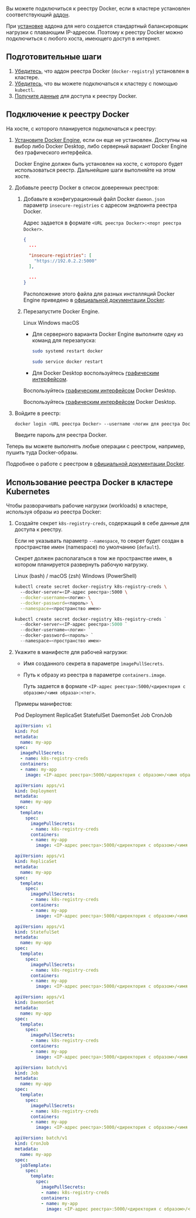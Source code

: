 Вы можете подключиться к реестру Docker, если в кластере установлен соответствующий [аддон](../../concepts/addons-and-settings/addons).

При [установке](../../operations/addons/advanced-installation/install-advanced-registry/) аддона для него создается стандартный балансировщик нагрузки с плавающим IP-адресом. Поэтому к реестру Docker можно подключиться с любого хоста, имеющего доступ в интернет.

## Подготовительные шаги

1. [Убедитесь](../../operations/addons/manage-addons#prosmotr_addonov), что аддон реестра Docker (`docker-registry`) установлен в кластере.
1. [Убедитесь](../kubectl#proverka_podklyucheniya_k_klasteru), что вы можете подключаться к кластеру с помощью `kubectl`.
1. [Получите данные](../../operations/addons/advanced-installation/install-advanced-registry#poluchenie_dannyh_dlya_dostupa_k_reestru) для доступа к реестру Docker.

## Подключение к реестру Docker

На хосте, с которого планируется подключаться к реестру:

1. [Установите Docker Engine](https://docs.docker.com/engine/install/), если он еще не установлен. Доступны на выбор либо Docker Desktop, либо серверный вариант Docker Engine без графического интерфейса.

   Docker Engine должен быть установлен на хосте, с которого будет использоваться реестр. Дальнейшие шаги выполняйте на этом хосте.

1. Добавьте реестр Docker в список доверенных реестров:

   1. Добавьте в конфигурационный файл Docker `daemon.json` параметр `insecure-registries` с адресом эндпоинта реестра Docker.

      Адрес задается в формате `<URL реестра Docker>:<порт реестра Docker>`.

      ```json
      {
        ...

        "insecure-registries": [
          "https://192.0.2.2:5000"
        ],

        ...
      }
      ```

      Расположение этого файла для разных инсталляций Docker Engine приведено в [официальной документации Docker](https://docs.docker.com/config/daemon/#configure-the-docker-daemon).

   1. Перезапустите Docker Engine.

      <tabs>
      <tablist>
      <tab>Linux</tab>
      <tab>Windows</tab>
      <tab>macOS</tab>
      </tablist>
      <tabpanel>

      - Для серверного варианта Docker Engine выполните одну из команд для перезапуска:

        ```bash
        sudo systemd restart docker
        ```

        ```bash
        sudo service docker restart
        ```

      - Для Docker Desktop воспользуйтесь [графическим интерфейсом](https://docs.docker.com/desktop/settings/linux/#docker-engine).

      </tabpanel>
      <tabpanel>

      Воспользуйтесь [графическим интерфейсом](https://docs.docker.com/desktop/settings/mac/#docker-engine) Docker Desktop.

      </tabpanel>
      <tabpanel>

      Воспользуйтесь [графическим интерфейсом](https://docs.docker.com/desktop/settings/mac/#docker-engine) Docker Desktop.

      </tabpanel>
      </tabs>

1. Войдите в реестр:

   ```bash
   docker login <URL реестра Docker> --username <логин для реестра Docker>
   ```

   Введите пароль для реестра Docker.

Теперь вы можете выполнять любые операции с реестром, например, пушить туда Docker-образы.

Подробнее о работе с реестром в [официальной документации Docker](https://docs.docker.com/registry/).

## Использование реестра Docker в кластере Kubernetes

Чтобы разворачивать рабочие нагрузки (workloads) в кластере, используя образы из реестра Docker:

1. Создайте секрет `k8s-registry-creds`, содержащий в себе данные для доступа к реестру.

   Если не указывать параметр `--namespace`, то секрет будет создан в пространстве имен (namespace) по умолчанию (`default`).

   <warn>

   Секрет должен располагаться в том же пространстве имен, в котором планируется развернуть рабочую нагрузку.

   </warn>

   <tabs>
   <tablist>
   <tab>Linux (bash) / macOS (zsh)</tab>
   <tab>Windows (PowerShell)</tab>
   </tablist>
   <tabpanel>

   ```bash
   kubectl create secret docker-registry k8s-registry-creds \ 
     --docker-server=<IP-адрес реестра>:5000 \
     --docker-username=<логин> \
     --docker-password=<пароль> \
     --namespace=<пространство имен>
   ```

   </tabpanel>
   <tabpanel>

   ```powershell
   kubectl create secret docker-registry k8s-registry-creds ` 
     --docker-server=<IP-адрес реестра>:5000 `
     --docker-username=<логин> `
     --docker-password=<пароль> `
     --namespace=<пространство имен>
   ```

   </tabpanel>
   </tabs>

1. Укажите в манифесте для рабочей нагрузки:

   - Имя созданного секрета в параметре `ìmagePullSecrets`.

   - Путь к образу из реестра в параметре `containers.image`.

     Путь задается в формате `<IP-адрес реестра>:5000/<директория с образом>/<имя образа>:<тег>`.

   Примеры манифестов:

   <tabs>
   <tablist>
   <tab>Pod</tab>
   <tab>Deployment</tab>
   <tab>ReplicaSet</tab>
   <tab>StatefulSet</tab>
   <tab>DaemonSet</tab>
   <tab>Job</tab>
   <tab>CronJob</tab>
   </tablist>
   <tabpanel>

   ```yaml
   apiVersion: v1
   kind: Pod
   metadata:
     name: my-app
   spec:
     imagePullSecrets:
     - name: k8s-registry-creds
     containers:
     - name: my-app
       image: <IP-адрес реестра>:5000/<директория с образом>/<имя образа>:<тег>
   ```

   </tabpanel>
   <tabpanel>

   ```yaml
   apiVersion: apps/v1
   kind: Deployment
   metadata:
     name: my-app
   spec:
     template:
       spec:
         imagePullSecrets:
         - name: k8s-registry-creds
         containers:
         - name: my-app
           image: <IP-адрес реестра>:5000/<директория с образом>/<имя образа>:<тег>
   
   ```

   </tabpanel>
   <tabpanel>

   ```yaml
   apiVersion: apps/v1
   kind: ReplicaSet
   metadata:
     name: my-app
   spec:
     template:
       spec:
         imagePullSecrets:
         - name: k8s-registry-creds
         containers:
         - name: my-app
           image: <IP-адрес реестра>:5000/<директория с образом>/<имя образа>:<тег>
   ```

   </tabpanel>
   <tabpanel>

   ```yaml
   apiVersion: apps/v1
   kind: StatefulSet
   metadata:
     name: my-app
   spec:
     template:
       spec:
         imagePullSecrets:
         - name: k8s-registry-creds
         containers:
         - name: my-app
           image: <IP-адрес реестра>:5000/<директория с образом>/<имя образа>:<тег>
   ```

   </tabpanel>
   <tabpanel>

   ```yaml
   apiVersion: apps/v1
   kind: DaemonSet
   metadata:
     name: my-app
   spec:
     template:
       spec:
         imagePullSecrets:
         - name: k8s-registry-creds
         containers:
         - name: my-app
           image: <IP-адрес реестра>:5000/<директория с образом>/<имя образа>:<тег>
   ```

   </tabpanel>
   <tabpanel>

   ```yaml
   apiVersion: batch/v1
   kind: Job
   metadata:
     name: my-app
   spec:
     template:
       spec:
         imagePullSecrets:
         - name: k8s-registry-creds
         containers:
         - name: my-app
           image: <IP-адрес реестра>:5000/<директория с образом>/<имя образа>:<тег>
   ```

   </tabpanel>
   <tabpanel>

   ```yaml
   apiVersion: batch/v1
   kind: CronJob
   metadata:
     name: my-app
   spec:
     jobTemplate:
       spec:
         template:
           spec:
             imagePullSecrets:
             - name: k8s-registry-creds
             containers:
             - name: my-app
               image: <IP-адрес реестра>:5000/<директория с образом>/<имя образа>:<тег>
   ```

   </tabpanel>
   </tabs>
